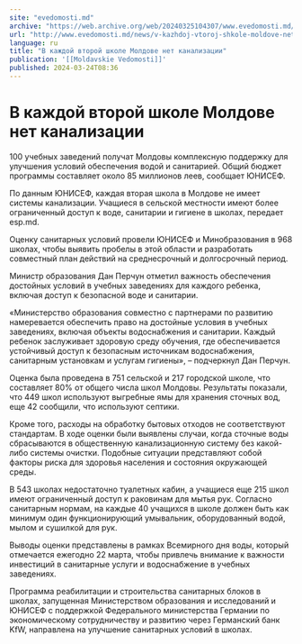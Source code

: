 ```yaml
---
site: "evedomosti.md"
archive: "https://web.archive.org/web/20240325104307/www.evedomosti.md/news/v-kazhdoj-vtoroj-shkole-moldove-net-kanalizacii"
url: "http://www.evedomosti.md/news/v-kazhdoj-vtoroj-shkole-moldove-net-kanalizacii"
language: ru
title: "В каждой второй школе Молдове нет канализации"
publication: '[[Moldavskie Vedomosti]]'
published: 2024-03-24T08:36
---
```


# В каждой второй школе Молдове нет канализации

100 учебных заведений получат Молдовы комплексную поддержку для улучшения условий обеспечения водой и санитарией. Общий бюджет программы составляет около 85 миллионов леев, сообщает ЮНИСЕФ.

По данным ЮНИСЕФ, каждая вторая школа в Молдове не имеет системы канализации. Учащиеся в сельской местности имеют более ограниченный доступ к воде, санитарии и гигиене в школах, передает esp.md.

Оценку санитарных условий провели ЮНИСЕФ и Минобразования в 968 школах, чтобы выявить пробелы в этой области и разработать совместный план действий на среднесрочный и долгосрочный период.

Министр образования Дан Перчун отметил важность обеспечения достойных условий в учебных заведениях для каждого ребенка, включая доступ к безопасной воде и санитарии.

«Министерство образования совместно с партнерами по развитию намеревается обеспечить право на достойные условия в учебных заведениях, включая объекты водоснабжения и санитарии. Каждый ребенок заслуживает здоровую среду обучения, где обеспечивается устойчивый доступ к безопасным источникам водоснабжения, санитарным установкам и услугам гигиены», – подчеркнул Дан Перчун.

Оценка была проведена в 751 сельской и 217 городской школе, что составляет 80% от общего числа школ Молдовы. Результаты показали, что 449 школ используют выгребные ямы для хранения сточных вод, еще 42 сообщили, что используют септики.

Кроме того, расходы на обработку бытовых отходов не соответствуют стандартам. В ходе оценки были выявлены случаи, когда сточные воды сбрасываются в общественную канализационную систему без какой-либо системы очистки. Подобные ситуации представляют собой факторы риска для здоровья населения и состояния окружающей среды.

В 543 школах недостаточно туалетных кабин, а учащиеся еще 215 школ имеют ограниченный доступ к раковинам для мытья рук. Согласно санитарным нормам, на каждые 40 учащихся в школе должен быть как минимум один функционирующий умывальник, оборудованный водой, мылом и сушилкой для рук.

Выводы оценки представлены в рамках Всемирного дня воды, который отмечается ежегодно 22 марта, чтобы привлечь внимание к важности инвестиций в санитарные услуги и водоснабжение в учебных заведениях.

Программа реабилитации и строительства санитарных блоков в школах, запущенная Министерством образования и исследований и ЮНИСЕФ с поддержкой Федерального министерства Германии по экономическому сотрудничеству и развитию через Германский банк KfW, направлена на улучшение санитарных условий в школах.